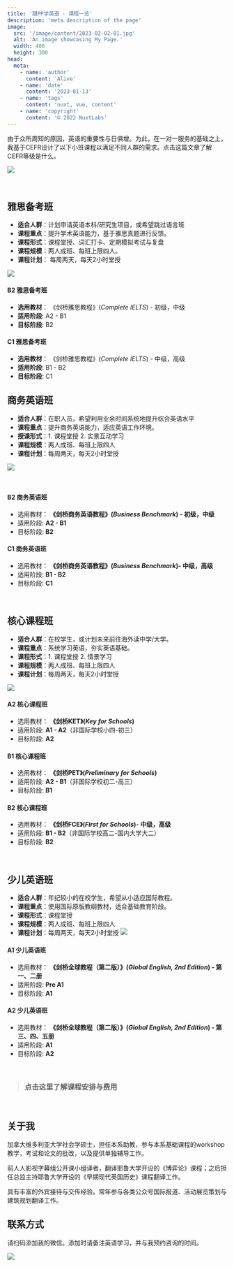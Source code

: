 ```yaml
---
title: '跟PP学英语 - 课程一览'
description: 'meta description of the page'
image:
  src: '/image/content/2023-02-02-01.jpg'
  alt: 'An image showcasing My Page.'
  width: 400
  height: 300
head:
  meta:
    - name: 'author'
      content: 'Alive'
    - name: 'date'
      content: '2023-01-13'
    - name: 'tags'
      content: 'nuxt, vue, content'
    - name: 'copyright'
      content: '© 2022 NuxtLabs'
---
```



由于众所周知的原因，英语的重要性与日俱增。为此，在一对一服务的基础之上，我基于CEFR设计了以下小班课程以满足不同人群的需求。点击这篇文章了解CEFR等级是什么。

![](https://files.mdnice.com/user/1365/bb739c29-c616-4d8c-8a1e-f5d4f049eb76.png)

<!--more-->

<br>

## 雅思备考班
- **适合人群**：计划申请英语本科/研究生项目，或希望跳过语言班
- **课程重点**：提升学术英语能力，基于雅思真题进行反馈。
- **课程形式**：课程堂授、词汇打卡、定期模拟考试与复盘 
- **课程规模**：两人成班、每班上限四人。
- **课程计划**： 每周两天，每天2小时堂授


![](https://files.mdnice.com/user/1365/15e8636e-953a-44d9-b6d3-997c41b848b8.png)

#### B2 雅思备考班
- **选用教材**： 《剑桥雅思教程》(*Complete IELTS*) - 初级，中级
- **适用阶段**: A2 - B1
- **目标阶段**: B2

#### C1 雅思备考班
- **选用教材**： 《剑桥雅思教程》(*Complete IELTS*) - 中级，高级
- **适用阶段**: B1 - B2
- **目标阶段**: C1

## 商务英语班
- **适合人群**：在职人员，希望利用业余时间系统地提升综合英语水平
- **课程重点**：提升商务英语能力，适应英语工作环境。
- **授课形式**：1. 课程堂授 2. 实景互动学习
- **课程规模**：两人成班、每班上限四人
- **课程计划**：每周两天，每天2小时堂授

![](https://files.mdnice.com/user/1365/cc7b30ff-5175-444a-9695-6c5affff56b0.png)

<br>

#### B2 商务英语班
- 选用教材： **《剑桥商务英语教程》(*Business Benchmark*) - 初级，中级**
- 适用阶段: **A2 - B1**
- 目标阶段: **B2**

#### C1 商务英语班
- 选用教材： **《剑桥商务英语教程》(*Business Benchmark*)- 中级，高级**
- 适用阶段: **B1 - B2**
- 目标阶段: **C1**

<br>

## 核心课程班
- **适合人群**：在校学生，或计划未来前往海外读中学/大学。
- **课程重点**：系统学习英语，夯实英语基础。
- **课程形式**：1. 课程堂授 2. 情景学习
- **课程规模**：两人成班、每班上限四人
- **课程计划**：每周两天，每天2小时堂授

![](https://files.mdnice.com/user/1365/9af5dbb3-b50e-48c3-a29e-d12d9432eff9.png)

#### A2 核心课程班
- 选用教材： **《剑桥KET》(*Key for Schools*)**
- 适用阶段: **A1 - A2**（非国际学校小四-初三）
- 目标阶段: **A2**

#### B1 核心课程班
- 选用教材： **《剑桥PET》(*Preliminary for Schools*)**
- 适用阶段: **A2 - B1**（非国际学校初二-高三）
- 目标阶段: **B1**

#### B2 核心课程班
- 选用教材： **《剑桥FCE》(*First for Schools*)- 中级，高级**
- 适用阶段: **B1 - B2**（非国际学校高二-国内大学大二）
- 目标阶段: **B2**

<br>

## 少儿英语班
- **适合人群**：年纪较小的在校学生，希望从小适应国际教程。
- **课程重点**：使用国际原版教纲教材，适合基础教育阶段。
- **课程形式**：课程堂授
- **课程规模**：两人成班、每班上限四人
- **课程计划**：每周两天，每天2小时堂授
![](https://files.mdnice.com/user/1365/ab3ee352-214a-4e77-9bd5-7be7bd5305f1.png)

#### A1 少儿英语班
- 选用教材： **《剑桥全球教程（第二版）》(*Global English, 2nd Edition*) - 第一、二册**
- 适用阶段: **Pre A1**
- 目标阶段: **A1**

#### A2 少儿英语班
- 选用教材： **《剑桥全球教程（第二版）》(*Global English, 2nd Edition*) - 第三、四、五册**
- 适用阶段: **A1**
- 目标阶段: **A2**

<br>

> ### 点击这里了解课程安排与费用

<br>



## 关于我
加拿大维多利亚大学社会学硕士，担任本系助教，参与本系基础课程的workshop教学，考试和论文的批改，以及提供单独辅导工作。

前人人影视字幕组公开课小组译者，翻译耶鲁大学开设的《博弈论》课程；之后担任总监主持耶鲁大学开设的《早期现代英国历史》课程翻译工作。

具有丰富的外宾接待与交传经验。常年参与各类公众号国际报道、活动展览策划与建筑规划翻译工作。


## 联系方式
请扫码添加我的微信。添加时请备注英语学习，并与我预约咨询的时间。

![](https://files.mdnice.com/user/1365/db4fa854-5903-4e8d-a496-687324e06cd0.png)



